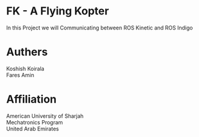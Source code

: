 # FK - A Flying Kopter

In this Project we will Communicating between ROS Kinetic and ROS Indigo

# Authers
Koshish Koirala
<br> Fares Amin

# Affiliation
American University of Sharjah
<br>Mechatronics Program
<br>United Arab Emirates

